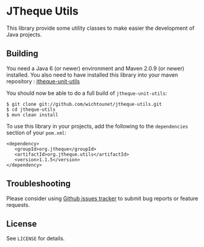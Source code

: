 # JTheque Utils #

This library provide some utility classes to make easier the development of Java projects. 

## Building ##

You need a Java 6 (or newer) environment and Maven 2.0.9 (or newer) installed. You also need to have installed
this library into your maven repository :
[jtheque-unit-utils](http://github.com/wichtounet/jtheque-unit-utils "jtheque-unit-utils")

You should now be able to do a full build of `jtheque-unit-utils`:

    $ git clone git://github.com/wichtounet/jtheque-utils.git
    $ cd jtheque-utils
    $ mvn clean install

To use this library in your projects, add the following to the `dependencies` section of your `pom.xml`:

    <dependency>
       <groupId>org.jtheque</groupId>
       <artifactId>org.jtheque.utils</artifactId>
       <version>1.1.5</version>
    </dependency>

## Troubleshooting ##

Please consider using [Github issues tracker](http://github.com/wichtounet/jtheque-utils/issues) to submit bug reports or feature requests.

## License ##

See `LICENSE` for details.